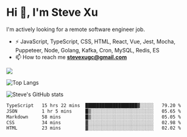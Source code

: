 # Hi 👋, I'm Steve Xu

I'm actively looking for a remote software engineer job.

- ⚡ JavaScript, TypeScript, CSS, HTML, React, Vue, Jest, Mocha,
Puppeteer, Node, Golang, Kafka, Cron, MySQL, Redis, ES
- 📫 How to reach me **stevexugc@gmail.com**

![](https://komarev.com/ghpvc/?username=nusr&color=green)

![Top Langs](https://github-readme-stats.vercel.app/api/top-langs/?username=nusr&langs_count=8&layout=compact)

![Steve's GitHub stats](https://github-readme-stats.vercel.app/api?username=nusr&show_icons=true)

<!--START_SECTION:waka-->

```txt
TypeScript   15 hrs 22 mins  ███████████████████▓░░░░░   79.20 %
JSON         1 hr 5 mins     █▒░░░░░░░░░░░░░░░░░░░░░░░   05.65 %
Markdown     58 mins         █▒░░░░░░░░░░░░░░░░░░░░░░░   05.05 %
CSS          34 mins         ▓░░░░░░░░░░░░░░░░░░░░░░░░   02.98 %
HTML         23 mins         ▓░░░░░░░░░░░░░░░░░░░░░░░░   02.02 %
```

<!--END_SECTION:waka-->
